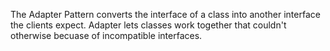 The Adapter Pattern converts the interface of a class into another interface the clients expect. Adapter lets classes work together that couldn't otherwise becuase of incompatible interfaces.